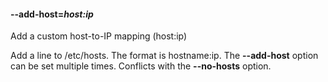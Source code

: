 #### **--add-host**=*host:ip*

Add a custom host-to-IP mapping (host:ip)

Add a line to /etc/hosts. The format is hostname:ip. The **--add-host**
option can be set multiple times. Conflicts with the **--no-hosts** option.
